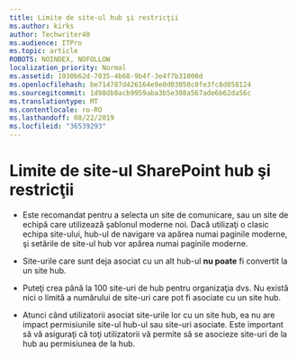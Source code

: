 ```yaml
---
title: Limite de site-ul hub şi restricţii
ms.author: kirks
author: Techwriter40
ms.audience: ITPro
ms.topic: article
ROBOTS: NOINDEX, NOFOLLOW
localization_priority: Normal
ms.assetid: 1930b62d-7035-4b68-9b4f-3e4f7b31000d
ms.openlocfilehash: be714787d426164e9e0d03050c8fe3fc8d858124
ms.sourcegitcommit: 1d98db8acb9959aba3b5e308a567ade6b62da56c
ms.translationtype: MT
ms.contentlocale: ro-RO
ms.lasthandoff: 08/22/2019
ms.locfileid: "36539293"
---
```

# <a name="sharepoint-hub-site-limits-and-restrictions"></a>Limite de site-ul SharePoint hub şi restricţii

- Este recomandat pentru a selecta un site de comunicare, sau un site de echipă care utilizează şablonul moderne noi. Dacă utilizaţi o clasic echipa site-ului, hub-ul de navigare va apărea numai paginile moderne, şi setările de site-ul hub vor apărea numai paginile moderne.

- Site-urile care sunt deja asociat cu un alt hub-ul **nu poate** fi convertit la un site hub.

- Puteţi crea până la 100 site-uri de hub pentru organizaţia dvs. Nu există nici o limită a numărului de site-uri care pot fi asociate cu un site hub.

- Atunci când utilizatorii asociat site-urile lor cu un site hub, ea nu are impact permisiunile site-ul hub-ul sau site-uri asociate. Este important să vă asiguraţi că toţi utilizatorii vă permite să se asocieze site-uri de la hub au permisiunea de la hub.

